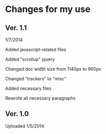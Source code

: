 Changes for my use
====================

Ver. 1.1
--------------------
1/7/2014

Added javascript-related files

Added "scrollup" jquery

Changed doc width size from 1140px to 960px

Changed "trackers" to "misc"

Added necessary files

Rewrote all necessary paragraphs

Ver. 1.0 
-------------------
Uploaded 1/5/2014
